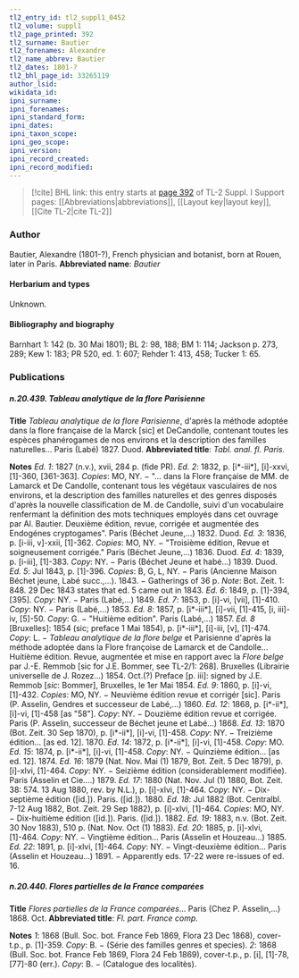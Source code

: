 ```yaml
---
tl2_entry_id: tl2_suppl1_0452
tl2_volume: suppl1
tl2_page_printed: 392
tl2_surname: Bautier
tl2_forenames: Alexandre
tl2_name_abbrev: Bautier
tl2_dates: 1801-?
tl2_bhl_page_id: 33265119
author_lsid: 
wikidata_id: 
ipni_surname: 
ipni_forenames: 
ipni_standard_form: 
ipni_dates: 
ipni_taxon_scope: 
ipni_geo_scope: 
ipni_version: 
ipni_record_created: 
ipni_record_modified:
---
```


> [!cite] BHL link: this entry starts at [page 392](https://www.biodiversitylibrary.org/page/33265119) of TL-2 Suppl. I
> Support pages: [[Abbreviations|abbreviations]], [[Layout key|layout key]], [[Cite TL-2|cite TL-2]]

### Author

Bautier, Alexandre (1801-?), French physician and botanist, born at Rouen, later in Paris. 
**Abbreviated name**: *Bautier*

#### Herbarium and types

Unknown.

#### Bibliography and biography

Barnhart 1: 142 (b. 30 Mai 1801); BL 2: 98, 188; BM 1: 114; Jackson p. 273, 289; Kew 1: 183; PR 520, ed. 1: 607; Rehder 1: 413, 458; Tucker 1: 65.

### Publications

##### n.20.439. Tableau analytique de la flore Parisienne

**Title**
*Tableau analytique de la flore Parisienne*, d'après la méthode adoptée dans la flore française de la Marck \[sic\] et DeCandolle, contenant toutes les espèces phanérogames de nos environs et la description des familles naturelles... Paris (Labé) 1827. Duod.
**Abbreviated title**: *Tabl. anal. fl. Paris.*

**Notes**
*Ed. 1*: 1827 (n.v.), xvii, 284 p. (fide PR).
*Ed. 2*: 1832, p. \[i\*-iii\*\], \[i\]-xxvi, \[1\]-360, \[361-363\]. *Copies*: MO, NY. − "... dans la Flore française de MM. de Lamarck et De Candolle, contenant tous les végétaux vasculaires de nos environs, et la description des familles naturelles et des genres disposés d'après la nouvelle classification de M. de Candolle, suivi d'un vocabulaire renfermant la définition des mots techniques employés dans cet ouvrage par Al. Bautier. Deuxième édition, revue, corrigée et augmentée des Endogénes cryptogames". Paris (Béchet Jeune,...) 1832. Duod.
*Ed. 3*: 1836, p. \[i-iii, v\]-xxii, \[1\]-362. *Copies*: MO, NY. − "Troisième édition, Revue et soigneusement corrigée." Paris (Béchet Jeune,...) 1836. Duod.
*Ed. 4*: 1839, p. \[i-iii\], \[1\]-383. *Copy*: NY. − Paris (Béchet Jeune et habé...) 1839. Duod.
*Ed. 5*: Jul 1843, p. \[1\]-396. *Copies*: B, G, L, NY. − Paris (Ancienne Maison Béchet jeune, Labé succ.,...). 1843. − Gatherings of 36 p. *Note*: Bot. Zeit. 1: 848. 29 Dec 1843 states that ed. 5 came out in 1843.
*Ed. 6*: 1849, p. \[1\]-394, \[395\]. *Copy*: NY. − Paris (Labé,...) 1849.
*Ed. 7*: 1853, p. \[i\]-vi, \[vii\], \[1\]-410. *Copy*: NY. − Paris (Labé,...) 1853.
*Ed. 8*: 1857, p. \[i\*-iii\*\], \[i\]-vii, \[1\]-415, \[i, iii\]-iv, \[5\]-50. *Copy*: G. − "Huitième edition". Paris (Labé,...) 1857.
*Ed. 8* \[Bruxelles\]: 1854 (sic; preface 1 Mai 1854), p. \[i\*-iii\*\], \[i\]-iii, \[v\], \[1\]-474. *Copy*: L. − *Tableau analytique de la flore belge* et Parisienne d'après la méthode adoptée dans la Flore françoise de Lamarck et de Candolle... Huitième édition. Revue, augmentée et mise en rapport avec la *Flore belge* par J.-E. Remmob \[sic for J.E. Bommer, see TL-2/1: 268\]. Bruxelles (Librairie universelle de J. Rozez...) 1854. Oct.(?) Preface \[p. iii\]: signed by J.E. Remmob \[*sic*: Bommer\], Bruxelles, le 1er Mai 1854.
*Ed. 9*: 1860, p. \[i\]-vi, \[1\]-432. *Copies*: MO, NY. − Neuvième édition revue et corrigér \[sic\]. Paris (P. Asselin, Gendres et successeur de Labé,...) 1860.
*Ed. 12*: 1868, p. \[i\*-ii\*\], \[i\]-vi, \[1\]-458 \[as "58"\]. *Copy*: NY. − Douzième édition revue et corrigée. Paris (P. Asselin, successeur de Béchet jeune et Labé...) 1868.
*Ed. 13*: 1870 (Bot. Zeit. 30 Sep 1870), p. \[i\*-ii\*\], \[i\]-vi, \[1\]-458. *Copy*: NY. − Treizième édition... \[as ed. 12\]. 1870.
*Ed. 14*: 1872, p. \[i\*-ii\*\], \[i\]-vi, \[1\]-458. *Copy*: MO.
*Ed. 15*: 1874, p. \[i\*-ii\*\], \[i\]-vi, \[1\]-458. *Copy*: NY. − Quinzième édition... \[as ed. 12\]. 1874.
*Ed. 16*: 1879 (Nat. Nov. Mai (1) 1879, Bot. Zeit. 5 Dec 1879), p. \[i\]-xlvi, \[1\]-464. *Copy*: NY. − Seizième édition (considerablement modifiée). Paris (Asselin et Cie....) 1879.
*Ed. 17*: 1880 (Nat. Nov. Jul (1) 1880, Bot. Zeit. 38: 574. 13 Aug 1880, rev. by N.L.), p. \[i\]-xlvi, \[1\]-464. *Copy*: NY. − Dix-septième édition (\[id.\]). Paris. (\[id.\]). 1880.
*Ed. 18*: Jul 1882 (Bot. Centralbl. 7-12 Aug 1882, Bot. Zeit. 29 Sep 1882), p. \[i\]-xlvi, \[1\]-464.
*Copies*: MO, NY. − Dix-huitième édition (\[id.\]). Paris. (\[id.\]). 1882.
*Ed. 19*: 1883, n.v. (Bot. Zeit. 30 Nov 1883), 510 p. (Nat. Nov. Oct (1) 1883).
*Ed. 20*: 1885, p. \[i\]-xlvi, \[1\]-464. *Copy*: NY. − Vingtième édition... Paris (Asselin et Houzeau...) 1885.
*Ed. 22*: 1891, p. \[i\]-xlvi, \[1\]-464. *Copy*: NY. − Vingt-deuxième édition... Paris (Asselin et Houzeau...) 1891. − Apparently eds. 17-22 were re-issues of ed. 16.

##### n.20.440. Flores partielles de la France comparées

**Title**
*Flores partielles de la France comparées*... Paris (Chez P. Asselin,...) 1868. Oct.
**Abbreviated title**: *Fl. part. France comp.*

**Notes**
*1*: 1868 (Bull. Soc. bot. France Feb 1869, Flora 23 Dec 1868), cover-t.p., p. \[1\]-359. *Copy*: B. − (Série des familles genres et species).
*2*: 1868 (Bull. Soc. bot. France Feb 1869, Flora 24 Feb 1869), cover-t.p., p. \[i\], \[1\]-78, \[77\]-80 (err.). *Copy*: B. − (Catalogue des localitès).

